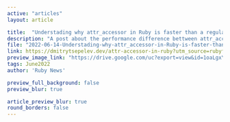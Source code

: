 ```yaml
---
active: "articles"
layout: article

title:  "Understading why attr_accessor in Ruby is faster than a regular method"
description: "A post about the performance difference bettween attr_accessor and a regular method (hint: prefer a built–in one, it’s way faster)."
file: "2022-06-14-Understading-why-attr_accessor-in-Ruby-is-faster-than-a-regular-method.md"
link: https://dmitrytsepelev.dev/attr-accessor-in-ruby?utm_source=rubyflow&utm_campaign=ruby_accessors
preview_image_link: "https://drive.google.com/uc?export=view&id=1oaLgxYi2V4nUO2rUDI_EBAaOgpjmSq5k"
tags: June2022
author: 'Ruby News'

preview_full_background: false
preview_blur: true

article_preview_blur: true
round_borders: false
---
```

